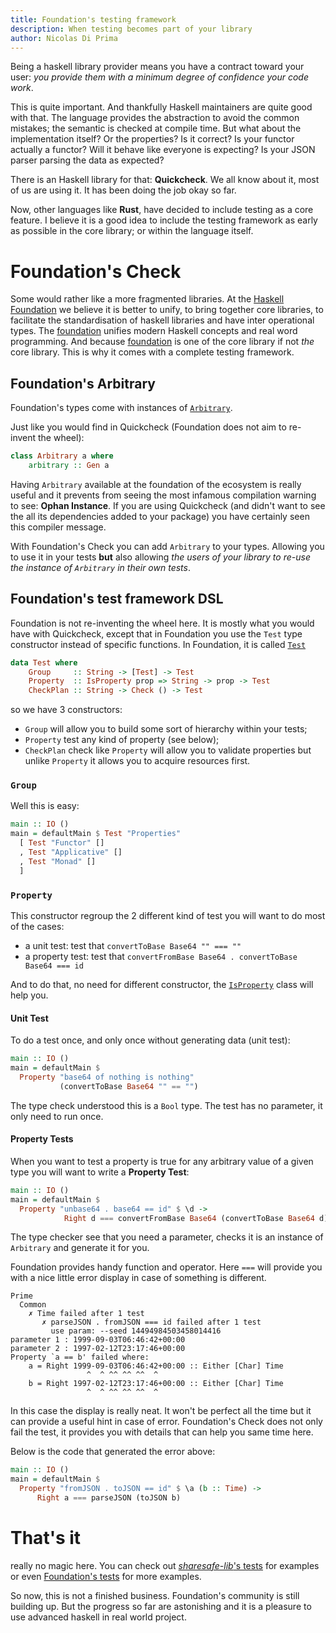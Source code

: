 ```yaml
---
title: Foundation's testing framework
description: When testing becomes part of your library
author: Nicolas Di Prima
---
```


Being a haskell library provider means you have a contract toward your user:
_you provide them with a minimum degree of confidence your code work_.

This is quite important. And thankfully Haskell maintainers are quite good with
that. The language provides the abstraction to avoid the common mistakes;
the semantic is checked at compile time. But what about the implementation
itself? Or the properties? Is it correct? Is your functor actually a functor?
Will it behave like everyone is expecting? Is your JSON parser parsing the data
as expected?

There is an Haskell library for that: **Quickcheck**. We all know about it, most
of us are using it. It has been doing the job okay so far.

Now, other languages like **Rust**, have decided to include testing as a core
feature. I believe it is a good idea to include the testing
framework as early as possible in the core library; or within the language
itself.

# Foundation's Check

Some would rather like a more fragmented libraries. At the
[Haskell Foundation](https://github.com/haskell-foundation) we believe it is
better to unify, to bring together core libraries, to facilitate the
standardisation of haskell libraries and have inter operational types.
The [foundation](https://www.stackage.org/package/foundation) unifies modern
Haskell concepts and real word programming. And because
[foundation](https://www.stackage.org/package/foundation) is one of the core
library if not _the_ core library. This is why it comes with a complete
testing framework.

## Foundation's Arbitrary

Foundation's types come with instances of
[`Arbitrary`](https://www.stackage.org/haddock/lts-9.14/foundation-0.0.17/Foundation-Check.html#t:Arbitrary).

Just like you would find in Quickcheck (Foundation does not aim to re-invent
the wheel):

```Haskell
class Arbitrary a where
    arbitrary :: Gen a
```

Having `Arbitrary` available at the foundation of the ecosystem is really
useful and it prevents from seeing the most infamous compilation warning to see:
**Ophan Instance**.
If you are using Quickcheck (and didn't want to see the all its dependencies
added to your package) you have certainly seen this compiler message.

With Foundation's Check you can add `Arbitrary` to your types. Allowing you to
use it in your tests **but** also allowing _the users of your library to re-use
the instance of `Arbitrary` in their own tests_.

## Foundation's test framework DSL

Foundation is not re-inventing the wheel here. It is mostly what you
would have with Quickcheck, except that in Foundation you use the `Test` type
constructor instead of specific functions. In Foundation, it is called
[`Test`](https://www.stackage.org/haddock/lts-9.14/foundation-0.0.17/Foundation-Check.html#t:Test)

```haskell
data Test where
    Group     :: String -> [Test] -> Test
    Property  :: IsProperty prop => String -> prop -> Test
    CheckPlan :: String -> Check () -> Test
```

so we have 3 constructors:

* `Group` will allow you to build some sort of hierarchy within your tests;
* `Property` test any kind of property (see below);
* `CheckPlan` check like `Property` will allow you to validate properties but
  unlike `Property` it allows you to acquire resources first.

### `Group`

Well this is easy:

```haskell
main :: IO ()
main = defaultMain $ Test "Properties"
  [ Test "Functor" []
  , Test "Applicative" []
  , Test "Monad" []
  ]
```

### `Property`

This constructor regroup the 2 different kind of test you will want to do
most of the cases:

* a unit test: test that `convertToBase Base64 "" === ""`
* a property test: test that `convertFromBase Base64 . convertToBase Base64 === id`

And to do that, no need for different constructor, the
[`IsProperty`](https://www.stackage.org/haddock/lts-9.14/foundation-0.0.17/Foundation-Check.html#t:IsProperty)
class will help you.

#### Unit Test

To do a test once, and only once without generating data (unit test):

```haskell
main :: IO ()
main = defaultMain $
  Property "base64 of nothing is nothing"
           (convertToBase Base64 "" == "")
```

The type check understood this is a `Bool` type. The test has no parameter,
it only need to run once.

#### Property Tests

When you want to test a property is true for any arbitrary value of a given type
you will want to write a **Property Test**:

```haskell
main :: IO ()
main = defaultMain $
  Property "unbase64 . base64 == id" $ \d ->
            Right d === convertFromBase Base64 (convertToBase Base64 d)

```

The type checker see that you need a parameter, checks it is an instance of
`Arbitrary` and generate it for you.

Foundation provides handy function and operator. Here `===` will provide you
with a nice little error display in case of something is different.

```
Prime
  Common
    ✗ Time failed after 1 test
       ✗ parseJSON . fromJSON === id failed after 1 test
         use param: --seed 14494984503458014416
parameter 1 : 1999-09-03T06:46:42+00:00
parameter 2 : 1997-02-12T23:17:46+00:00
Property `a == b' failed where:
    a = Right 1999-09-03T06:46:42+00:00 :: Either [Char] Time
                 ^  ^ ^^ ^^ ^^  ^                            
    b = Right 1997-02-12T23:17:46+00:00 :: Either [Char] Time
                 ^  ^ ^^ ^^ ^^  ^                            
```

In this case the display is really neat. It won't be perfect all the time but it
can provide a useful hint in case of error. Foundation's Check does not only
fail the test, it provides you with details that can help you same time here.


Below is the code that generated the error above:

```Haskell
main :: IO ()
main = defaultMain $
  Property "fromJSON . toJSON == id" $ \a (b :: Time) ->
      Right a === parseJSON (toJSON b)
```

# That's it

really no magic here. You can check out
[*sharesafe-lib*'s tests](https://github.com/primetype/sharesafe-lib) for
examples or even
[Foundation's tests](https://github.com/haskell-foundation/foundation) for more
examples.

So now, this is not a finished business. Foundation's community is still
building up. But the progress so far are astonishing and it is a pleasure
to use advanced haskell in real world project.
